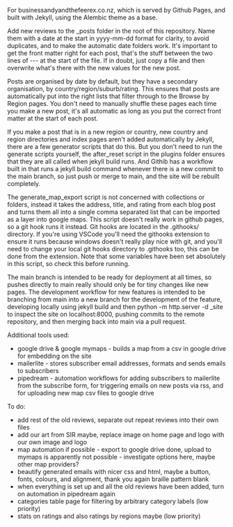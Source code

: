 For businessandyandthefeerex.co.nz, which is served by Github Pages, and built with Jekyll, using the Alembic theme as a base.

Add new reviews to the _posts folder in the root of this repository.
Name them with a date at the start in yyyy-mm-dd format for clarity, to avoid duplicates, and to make the automatic date folders work.
It's important to get the front matter right for each post, that's the stuff between the two lines of --- at the start of the file.
If in doubt, just copy a file and then overwrite what's there with the new values for the new post.

Posts are organised by date by default, but they have a secondary organisation, by country/region/suburb/rating.
This ensures that posts are automatically put into the right lists that filter through to the Browse by Region pages.
You don't need to manually shuffle these pages each time you make a new post, it's all automatic as long as you put the correct front matter at the start of each post.

If you make a post that is in a new region or country, new country and region directories and index pages aren't added automatically by Jekyll, there are a few generator scripts that do this.
But you don't need to run the generate scripts yourself, the after_reset script in the plugins folder ensures that they are all called when jekyll build runs.
And Githib has a workflow built in that runs a jekyll build command whenever there is a new commit to the main branch, so just push or merge to main, and the site will be rebuilt completely.

The generate_map_export script is not concerned with collections or folders, instead it takes the address, title, and rating from each blog post and turns them all into a single comma separated list that can be imported as a layer into google maps. This script doesn't really work in github pages, so a git hook runs it instead. Git hooks are located in the .githooks/ directory. If you're using VSCode you'll need the githooks extension to ensure it runs because windows doesn't really play nice with git, and you'll need to change your local git hooks directory to .githooks too, this can be done from the extension. Note that some variables have been set absolutely in this script, so check this before running.

The main branch is intended to be ready for deployment at all times, so pushes directly to main really should only be for tiny changes like new pages. The development workflow for new features is intended to be branching from main into a new branch for the development of the feature, developing locally using jekyll build and then python -m http.server -d _site to inspect the site on localhost:8000, pushing commits to the remote repository, and then merging back into main via a pull request.

Additional tools used:
 - google drive & google mymaps - builds a map from a csv in google drive for embedding on the site
 - mailerlite - stores subscriber email addresses, formats and sends emails to subscribers
 - pipedream - automation workflows for adding subscribers to mailerlite from the subscribe form, for triggering emails on new posts via rss, and for uploading new map csv files to google drive

To do:
 - add rest of the old reviews, separate out repeat reviews into their own files
 - add our art from SIR maybe, replace image on home page and logo with our own image and logo
 - map automation if possible - export to google drive done, upload to mymaps is apparently not possible - investigate options here, maybe other map providers?
 - beautify generated emails with nicer css and html, maybe a button, fonts, colours, and alignment, thank you again braille pattern blank
 - when everything is set up and all the old reviews have been added, turn on automation in pipedream again
 - categories table page for filtering by arbitrary category labels (low priority)
 - stats on ratings and also ratings by regions maybe (low priority)
